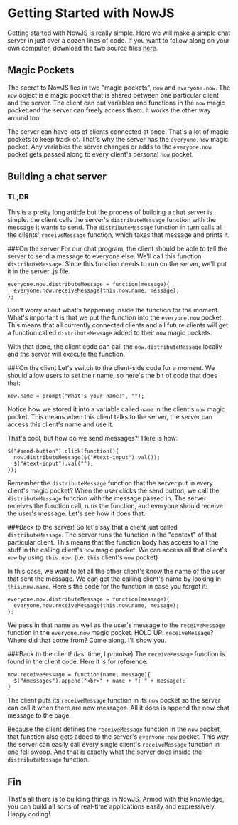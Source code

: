 Getting Started with NowJS
==========================
Getting started with NowJS is really simple. Here we will make a simple chat server in just over a dozen lines of code. If you want to follow along on your own computer, download the two source files [here](http://google.com).

Magic Pockets
-------------
The secret to NowJS lies in two "magic pockets", `now` and `everyone.now`. 
The `now` object is a magic pocket that is shared between one particular client and the server. The client can put variables and functions in the `now` magic pocket and the server can freely access them. It works the other way around too!

The server can have lots of clients connected at once. That's a lot of magic pockets to keep track of. That's why the server has the `everyone.now` magic pocket. Any variables the server changes or adds to the `everyone.now` pocket gets passed along to every client's personal `now` pocket.

Building a chat server
----------------------
### TL;DR
This is a pretty long article but the process of building a chat server is simple: the client calls the server's `distributeMessage` function with the message it wants to send. The `distributeMessage` function in turn calls all the clients' `receiveMessage` function, which takes that message and prints it.

###On the server
For our chat program, the client should be able to tell the server to send a message to everyone else. We'll call this function `distributeMessage`. Since this function needs to run on the server, we'll put it in the server .js file.

    everyone.now.distributeMessage = function(message){
      everyone.now.receiveMessage(this.now.name, message);
    };
    
Don't worry about what's happening inside the function for the moment. What's important is that we put the function into the `everyone.now` pocket. This means that all currently connected clients and all future clients will get a function called `distributeMessage` added to their `now` magic pockets.

With that done, the client code can call the `now.distributeMessage` locally and the server will execute the function.

###On the client
Let's switch to the client-side code for a moment. We should allow users to set their name, so here's the bit of code that does that:

    now.name = prompt("What's your name?", "");

Notice how we stored it into a variable called `name` in the client's `now` magic pocket. This means when this client talks to the server, the server can access this client's name and use it.

That's cool, but how do we send messages?! Here is how:

    $("#send-button").click(function(){
      now.distributeMessage($("#text-input").val());
      $("#text-input").val("");
    });
    
Remember the `distributeMessage` function that the server put in every client's magic pocket? When the user clicks the send button, we call the `distributeMessage` function with the message passed in. The server receives the function call, runs the function, and everyone should receive the user's message. Let's see how it does that.

###Back to the server!
So let's say that a client just called `distributeMessage`. The server runs the function in the "context" of that particular client. This means that the function body has access to all the stuff in the calling client's `now` magic pocket. We can access all that client's `now` by using `this.now`. (i.e. `this` client's `now` pocket)

In this case, we want to let all the other client's know the name of the user that sent the message. We can get the calling client's name by looking in `this.now.name`. Here's the code for the function in case you forgot it:

    everyone.now.distributeMessage = function(message){
      everyone.now.receiveMessage(this.now.name, message);
    };
    
We pass in that name as well as the user's message to the `receiveMessage` function in the `everyone.now` magic pocket. HOLD UP! `receiveMessage`? Where did that come from? Come along, I'll show you.

###Back to the client! (last time, I promise)
The `receiveMessage` function is found in the client code. Here it is for reference:

    now.receiveMessage = function(name, message){
      $("#messages").append("<br>" + name + ": " + message);
    }

The client puts its `receiveMessage` function in its `now` pocket so the server can call it when there are new messages. All it does is append the new chat message to the page.

Because the client defines the `receiveMessage` function in the `now` pocket, that function also gets added to the server's `everyone.now` pocket. This way, the server can easily call every single client's `receiveMessage` function in one fell swoop. And that is exactly what the server does inside the `distributeMessage` function.

Fin
---
That's all there is to building things in NowJS. Armed with this knowledge, you can build all sorts of real-time applications easily and expressively. Happy coding!
